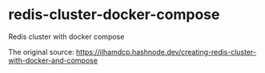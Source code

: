 # redis-cluster-docker-compose
Redis cluster with docker compose

The original source: https://ilhamdcp.hashnode.dev/creating-redis-cluster-with-docker-and-compose

